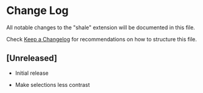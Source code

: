 # Change Log

All notable changes to the "shale" extension will be documented in this file.

Check [Keep a Changelog](http://keepachangelog.com/) for recommendations on how to structure this file.

## [Unreleased]

- Initial release

- Make selections less contrast
